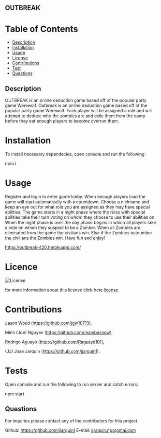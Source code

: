 ## OUTBREAK
  
  # Table of Contents 
  * [Description](#description)
  * [Installation](#installation)
  * [Usage](#usage)
  * [License](#license)
  * [Contributions](#contributions)
  * [Test](#tests)
  * [Questions](#questions)

  ## Description
  OUTBREAK is an online deduction game based off of the popular party game Werewolf. Outbreak is an online deduction game based off of the popular party game Werewolf. Each player will be assigned a role and will attempt to deduce who the zombies are and exile them from the camp before they eat enough players to become overrun them. 
  
  # Installation
  To install necessary dependecies, open console and run the following:
 
 npm i
  
  # Usage 
  Register and login to enter game lobby. When enough players load the game will start automatically with a countdown. Choose a nickname and keep an eye out for what role you are assigned as they may have special abilities. The game starts in a night phase where the roles with special abilities take their turn voting on whom they choose to use their abilities on. When the night phase is over the day phase begins in which all players take a vote on whom they suspect to be a Zombie. When all Zombies are eliminated from the game the civilians win. Else if the Zombies outnumber the civilians the Zombies win. Have fun and enjoy!

  https://outbreak-420.herokuapp.com/
  
  # Licence
  ![License](https://img.shields.io/badge/License-MIT-blue.svg)
  
  for more information about this license click here [license](https://opensource.org/licenses/MIT)
  
  # Contributions
  Jason Wood (https://github.com/jgw10713), 

  Minh (Joe) Nguyen (https://github.com/mambasnow),

  Rodrigo Aguayo (https://github.com/Raguayo101),
   
  (JJ) Jose Jarquin (https://github.com/jjarquin1).
 
  # Tests
  Open console and run the following to run server and catch errors: 

  npm start
  
  ## Questions
  For inquiries please contact any of the contributors for this project. 
     
  Github: https://github.com/jjarquin1
  E-mail: jjarquin.np@gmai.com
  
